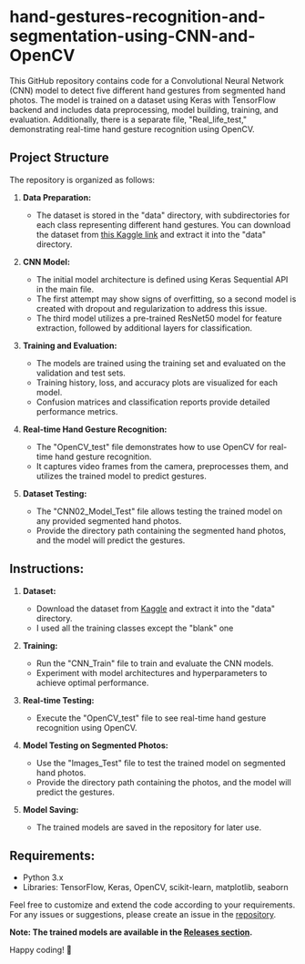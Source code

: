# hand-gestures-recognition-and-segmentation-using-CNN-and-OpenCV

This GitHub repository contains code for a Convolutional Neural Network (CNN) model to detect five different hand gestures from segmented hand photos. The model is trained on a dataset using Keras with TensorFlow backend and includes data preprocessing, model building, training, and evaluation. Additionally, there is a separate file, "Real_life_test," demonstrating real-time hand gesture recognition using OpenCV.

## Project Structure

The repository is organized as follows:

1. **Data Preparation:**
   - The dataset is stored in the "data" directory, with subdirectories for each class representing different hand gestures. You can download the dataset from [this Kaggle link](https://www.kaggle.com/datasets/sarjit07/hand-gesture-recog-dataset/data) and extract it into the "data" directory.

2. **CNN Model:**
   - The initial model architecture is defined using Keras Sequential API in the main file.
   - The first attempt may show signs of overfitting, so a second model is created with dropout and regularization to address this issue.
   - The third model utilizes a pre-trained ResNet50 model for feature extraction, followed by additional layers for classification.

3. **Training and Evaluation:**
   - The models are trained using the training set and evaluated on the validation and test sets.
   - Training history, loss, and accuracy plots are visualized for each model.
   - Confusion matrices and classification reports provide detailed performance metrics.

4. **Real-time Hand Gesture Recognition:**
   - The "OpenCV_test" file demonstrates how to use OpenCV for real-time hand gesture recognition.
   - It captures video frames from the camera, preprocesses them, and utilizes the trained model to predict gestures.

5. **Dataset Testing:**
   - The "CNN02_Model_Test" file allows testing the trained model on any provided segmented hand photos.
   - Provide the directory path containing the segmented hand photos, and the model will predict the gestures.

## Instructions:

1. **Dataset:**
   - Download the dataset from [Kaggle](https://www.kaggle.com/datasets/sarjit07/hand-gesture-recog-dataset/data) and extract it into the "data" directory.
   - I used all the training classes except the "blank" one

2. **Training:**
   - Run the "CNN_Train" file to train and evaluate the CNN models.
   - Experiment with model architectures and hyperparameters to achieve optimal performance.

3. **Real-time Testing:**
   - Execute the "OpenCV_test" file to see real-time hand gesture recognition using OpenCV.

4. **Model Testing on Segmented Photos:**
   - Use the "Images_Test" file to test the trained model on segmented hand photos.
   - Provide the directory path containing the photos, and the model will predict the gestures.

5. **Model Saving:**
   - The trained models are saved in the repository for later use.

## Requirements:

- Python 3.x
- Libraries: TensorFlow, Keras, OpenCV, scikit-learn, matplotlib, seaborn

Feel free to customize and extend the code according to your requirements. For any issues or suggestions, please create an issue in the [repository](your_repository_link).

**Note: The trained models are available in the [Releases section](your_releases_link).**

Happy coding! 🚀
